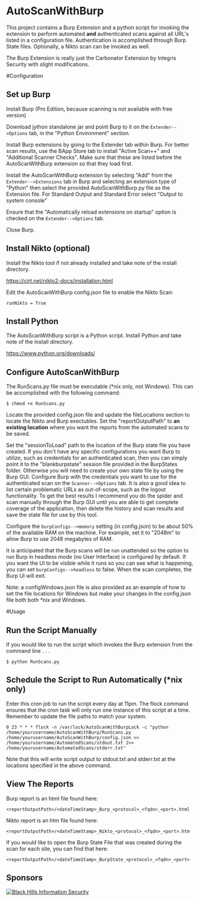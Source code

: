 AutoScanWithBurp
================
This project contains a Burp Extension and a python script for invoking the extension to perform automated **and**  authenticated scans against all URL's listed in a configuration file. Authentication is accomplished through Burp State files. Optionally, a Nikto scan can be invoked as well.

The Burp Extension is really just the Carbonator Extension by Integris Security with slight modifications.

#Configuration
## Set up Burp
Install Burp (Pro Edition, because scanning is not available with free version)

Download jython standalone jar and point Burp to it on the `Extender-->Options` tab, in the "Python Environment" section.

Install Burp extensions by going to the Extender tab within Burp.
For better scan results,  use the BApp Store tab to install "Active Scan++" and "Additional Scanner Checks".  Make sure that these are listed before the AutoScanWithBurp extension so that they load first.

Install the AutoScanWithBurp extension by selecting "Add" from the `Extender-->Extensions` tab in Burp and selecting an extension type of "Python" then select the provided AutoScanWithBurp.py file as the Extension file.  For Standard Output and Standard Error select "Output to system console"

Ensure that the "Automatically reload extensions on startup" option is checked on the `Extender-->Options` tab.

Close Burp.

## Install Nikto (optional)

Install the Nikto tool if not already installed and take note of the install directory.

https://cirt.net/nikto2-docs/installation.html

Edit the AutoScanWithBurp config.json file to enable the Nikto Scan:

    runNikto = True

## Install Python

The AutoScanWithBurp script is a Python script.  Install Python and take note of the install directory.

https://www.python.org/downloads/

## Configure AutoScanWithBurp

The RunScans.py file must be executable (*nix only, not Windows).  This can be accomplished with the following command:

    $ chmod +x RunScans.py

Locate the provided config.json file and update the fileLocations section to locate the Nikto and Burp exectubles. Set the "reportOutputPath" to **an existing location** where you want the reports from the automated scans to be saved.  

Set the "sessionToLoad" path to the location of the Burp state file you have created.  If you don't have any specific configurations you want Burp to utilize, such as credentials for an authenticated scan, then you can simply point it to the "blankburpstate" session file provided in the BurpStates folder.  Otherwise you will need to create your own state file by using the Burp GUI.  Configure Burp with the credentials you want to use for the authenticated scan on the `Scanner-->Options` tab.  It is also a good idea to list certain problematic URLs as out-of-scope, such as the logout functionality.  To get the best results I recommend you do the spider and scan manually through the Burp GUI until you are able to get complete coverage of the application, then delete the history and scan results and save the state file for use by this tool.

Configure the `burpConfigs-->memory` setting (in config.json) to be about 50% of the available RAM on the machine.  For example, set it to "2048m" to allow Burp to use 2048 megabytes of RAM.

It is anticipated that the Burp scans will be run unattended so the option to run Burp in headless mode (no User Interface) is configured by default.  If you want the UI to be visible while it runs so you can see what is happening, you can set `burpConfigs-->headless` to false.  When the scan completes, the Burp UI will exit.

Note: a configWindows.json file is also provided as an example of how to set the file locations for Windows but make your changes in the config.json file both both *nix and Windows.

#Usage
## Run the Script Manually

If you would like to run the script which invokes the Burp extension from the command line . . .

    $ python RunScans.py

## Schedule the Script to Run Automatically (*nix only)

Enter this cron job to run the script every day at 11pm.  The flock command ensures that the cron task will only run one instance of this script at a time.  Remember to update the file paths to match your system.

    0 23 * * * flock -n /var/lock/AutoScanWithBurpLock -c "python /home/yourusername/AutoScanWithBurp/RunScans.py /home/yourusername/AutoScanWithBurp/config.json >> /home/yourusername/AutomatedScans/stdout.txt 2>> /home/yourusername/AutomatedScans/stderr.txt"

Note that this will write script output to stdout.txt and stderr.txt at the locations specified in the above command.


## View The Reports

Burp report is an html file found here: 

`<reportOutputPath>/<dateTimeStamp>_Burp_<protocol>_<fqdn>_<port>.html`

Nikto report is an htm file found here: 

    <reportOutputPath>/<dateTimeStamp>_Nikto_<protocol>_<fqdn>_<port>.htm

 
If you would like to open the Burp State File that was created during the scan for each site, you can find that here:

    <reportOutputPath>/<dateTimeStamp>_BurpState_<protocol>_<fqdn>_<port>

## Sponsors

[![Black Hills Information Security](http://static.wixstatic.com/media/75fce7_d7704144d33847a197598d7731d48770.png_srb_p_287_248_75_22_0.50_1.20_0.00_png_srb)](http://www.blackhillsinfosec.com)


